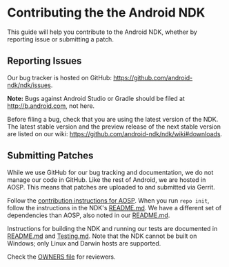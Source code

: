 Contributing the the Android NDK
================================

This guide will help you contribute to the Android NDK, whether by reporting
issue or submitting a patch.

Reporting Issues
----------------

Our bug tracker is hosted on GitHub: https://github.com/android-ndk/ndk/issues.

**Note:** Bugs against Android Studio or Gradle should be filed at
http://b.android.com, not here.

Before filing a bug, check that you are using the latest version of the NDK. The
latest stable version and the preview release of the next stable version are
listed on our wiki: https://github.com/android-ndk/ndk/wiki#downloads.

Submitting Patches
------------------

While we use GitHub for our bug tracking and documentation, we do not manage our
code in GitHub. Like the rest of Android, we are hosted in AOSP. This means that
patches are uploaded to and submitted via Gerrit.

Follow the [contribution instructions for
AOSP](http://source.android.com/source/submit-patches.html). When you run `repo
init`, follow the instructions in the NDK's [README.md]. We have a different set
of dependencies than AOSP, also noted in our [README.md].

Instructions for building the NDK and running our tests are documented in
[README.md] and [Testing.md](docs/Testing.md). Note that the NDK cannot be built
on Windows; only Linux and Darwin hosts are supported.

Check the [OWNERS file](OWNERS) for reviewers.

[README.md]: README.md
